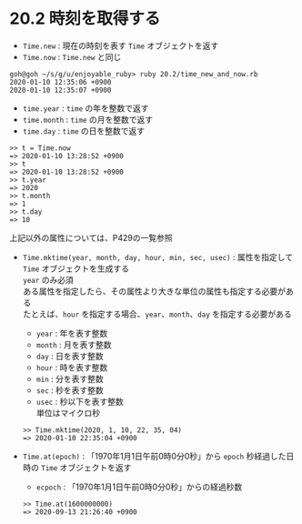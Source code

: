 # 20.2 時刻を取得する

- `Time.new` : 現在の時刻を表す `Time` オブジェクトを返す
- `Time.now` : `Time.new` と同じ

```
goh@goh ~/s/g/u/enjoyable_ruby> ruby 20.2/time_new_and_now.rb
2020-01-10 12:35:06 +0900
2020-01-10 12:35:07 +0900
```

- `time.year` : `time` の年を整数で返す
- `time.month` : `time` の月を整数で返す
- `time.day` : `time` の日を整数で返す

```
>> t = Time.now
=> 2020-01-10 13:28:52 +0900
>> t
=> 2020-01-10 13:28:52 +0900
>> t.year
=> 2020
>> t.month
=> 1
>> t.day
=> 10
```

上記以外の属性については、P429の一覧参照

- `Time.mktime(year, month, day, hour, min, sec, usec)` : 属性を指定して `Time` オブジェクトを生成する  
    `year` のみ必須  
    ある属性を指定したら、その属性より大きな単位の属性も指定する必要がある  
    たとえば、`hour` を指定する場合、`year`、`month`、`day` を指定する必要がある
    - `year` : 年を表す整数
    - `month` : 月を表す整数
    - `day` : 日を表す整数
    - `hour` : 時を表す整数
    - `min` : 分を表す整数
    - `sec` : 秒を表す整数
    - `usec` : 秒以下を表す整数  
        単位はマイクロ秒

    ```
    >> Time.mktime(2020, 1, 10, 22, 35, 04)
    => 2020-01-10 22:35:04 +0900
    ```

- `Time.at(epoch)` : 「1970年1月1日午前0時0分0秒」から `epoch` 秒経過した日時の `Time` オブジェクトを返す
    - `ecpoch` : 「1970年1月1日午前0時0分0秒」からの経過秒数

    ```
    >> Time.at(1600000000)
    => 2020-09-13 21:26:40 +0900
    ```

